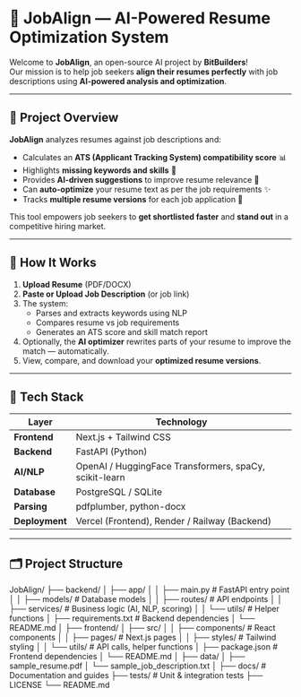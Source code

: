 # 💼 JobAlign — AI-Powered Resume Optimization System

Welcome to **JobAlign**, an open-source AI project by **BitBuilders**!  
Our mission is to help job seekers **align their resumes perfectly** with job descriptions using **AI-powered analysis and optimization**.

---

## 🚀 Project Overview

**JobAlign** analyzes resumes against job descriptions and:
- Calculates an **ATS (Applicant Tracking System) compatibility score** 📊  
- Highlights **missing keywords and skills** 👀  
- Provides **AI-driven suggestions** to improve resume relevance 🧠  
- Can **auto-optimize** your resume text as per the job requirements ✨  
- Tracks **multiple resume versions** for each job application 🔁  

This tool empowers job seekers to **get shortlisted faster** and **stand out** in a competitive hiring market.

---

## 🧠 How It Works

1. **Upload Resume** (PDF/DOCX)  
2. **Paste or Upload Job Description** (or job link)  
3. The system:
   - Parses and extracts keywords using NLP  
   - Compares resume vs job requirements  
   - Generates an ATS score and skill match report  
4. Optionally, the **AI optimizer** rewrites parts of your resume to improve the match — automatically.  
5. View, compare, and download your **optimized resume versions**.

---

## 🧰 Tech Stack

| Layer | Technology |
|-------|-------------|
| **Frontend** | Next.js + Tailwind CSS |
| **Backend** | FastAPI (Python) |
| **AI/NLP** | OpenAI / HuggingFace Transformers, spaCy, scikit-learn |
| **Database** | PostgreSQL / SQLite |
| **Parsing** | pdfplumber, python-docx |
| **Deployment** | Vercel (Frontend), Render / Railway (Backend) |

---

## 🗂️ Project Structure

JobAlign/
├── backend/
│ ├── app/
│ │ ├── main.py # FastAPI entry point
│ │ ├── models/ # Database models
│ │ ├── routes/ # API endpoints
│ │ ├── services/ # Business logic (AI, NLP, scoring)
│ │ └── utils/ # Helper functions
│ ├── requirements.txt # Backend dependencies
│ └── README.md
│
├── frontend/
│ ├── src/
│ │ ├── components/ # React components
│ │ ├── pages/ # Next.js pages
│ │ ├── styles/ # Tailwind styling
│ │ └── utils/ # API calls, helper functions
│ ├── package.json # Frontend dependencies
│ └── README.md
│
├── data/
│ ├── sample_resume.pdf
│ └── sample_job_description.txt
│
├── docs/ # Documentation and guides
├── tests/ # Unit & integration tests
├── LICENSE
└── README.md
